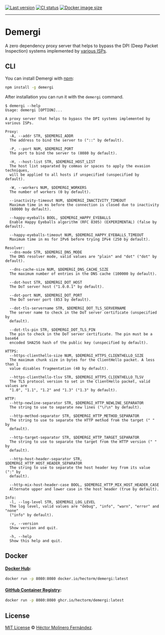 [![Last version](https://img.shields.io/github/v/release/hectorm/demergi?label=version)](https://github.com/hectorm/demergi/releases)
[![CI status](https://img.shields.io/github/actions/workflow/status/hectorm/demergi/main.yml?branch=master)](https://github.com/hectorm/demergi/actions/workflows/main.yml)
[![Docker image size](https://img.shields.io/docker/image-size/hectorm/demergi/latest?label=docker%20image%20size)](https://hub.docker.com/r/hectorm/demergi/tags)

***

# Demergi

A zero dependency proxy server that helps to bypass the DPI (Deep Packet Inspection) systems implemented by [various ISPs](./ISP.md).

## CLI

You can install Demergi with [npm](https://www.npmjs.com/package/demergi):
```sh
npm install -g demergi
```

After installation you can run it with the `demergi` command.

```
$ demergi --help
Usage: demergi [OPTION]...

A proxy server that helps to bypass the DPI systems implemented by various ISPs.

Proxy:
  -A, --addr STR, $DEMERGI_ADDR
  The address to bind the server to ("::" by default).

  -P, --port NUM, $DEMERGI_PORT
  The port to bind the server to (8080 by default).

  -H, --host-list STR, $DEMERGI_HOST_LIST
  The host list separated by commas or spaces to apply the evasion techniques,
  will be applied to all hosts if unspecified (unspecified by default).

  -W, --workers NUM, $DEMERGI_WORKERS
  The number of workers (0 by default).

  --inactivity-timeout NUM, $DEMERGI_INACTIVITY_TIMEOUT
  Maximum time in ms before the connection is closed due to inactivity
  (60000 by default).

  --happy-eyeballs BOOL, $DEMERGI_HAPPY_EYEBALLS
  Enable Happy Eyeballs algorithm (RFC 8305) (EXPERIMENTAL) (false by default).

  --happy-eyeballs-timeout NUM, $DEMERGI_HAPPY_EYEBALLS_TIMEOUT
  Maximum time in ms for IPv6 before trying IPv4 (250 by default).

Resolver:
  --dns-mode STR, $DEMERGI_DNS_MODE
  The DNS resolver mode, valid values are "plain" and "dot" ("dot" by default).

  --dns-cache-size NUM, $DEMERGI_DNS_CACHE_SIZE
  The maximum number of entries in the DNS cache (100000 by default).

  --dot-host STR, $DEMERGI_DOT_HOST
  The DoT server host ("1.0.0.1" by default).

  --dot-port NUM, $DEMERGI_DOT_PORT
  The DoT server port (853 by default).

  --dot-tls-servername STR, $DEMERGI_DOT_TLS_SERVERNAME
  The server name to check in the DoT server certificate (unspecified by
  default).

  --dot-tls-pin STR, $DEMERGI_DOT_TLS_PIN
  The pin to check in the DoT server certificate. The pin must be a base64
  encoded SHA256 hash of the public key (unspecified by default).

HTTPS:
  --https-clienthello-size NUM, $DEMERGI_HTTPS_CLIENTHELLO_SIZE
  The maximum chunk size in bytes for the ClientHello packet. A less than 1
  value disables fragmentation (40 by default).

  --https-clienthello-tlsv STR, $DEMERGI_HTTPS_CLIENTHELLO_TLSV
  The TLS protocol version to set in the ClientHello packet, valid values are
  "1.0", "1.1", "1.2" and "1.3" ("1.3" by default).

HTTP:
  --http-newline-separator STR, $DEMERGI_HTTP_NEWLINE_SEPARATOR
  The string to use to separate new lines ("\r\n" by default).

  --http-method-separator STR, $DEMERGI_HTTP_METHOD_SEPARATOR
  The string to use to separate the HTTP method from the target (" " by
  default).

  --http-target-separator STR, $DEMERGI_HTTP_TARGET_SEPARATOR
  The string to use to separate the target from the HTTP version (" " by
  default).

  --http-host-header-separator STR, $DEMERGI_HTTP_HOST_HEADER_SEPARATOR
  The string to use to separate the host header key from its value (":" by
  default).

  --http-mix-host-header-case BOOL, $DEMERGI_HTTP_MIX_HOST_HEADER_CASE
  Alternate upper and lower case in the host header (true by default).

Info:
  -l, --log-level STR, $DEMERGI_LOG_LEVEL
  The log level, valid values are "debug", "info", "warn", "error" and "none"
  ("info" by default).

  -v, --version
  Show version and quit.

  -h, --help
  Show this help and quit.
```

## Docker

#### [Docker Hub](https://hub.docker.com/r/hectorm/demergi/tags):
```sh
docker run -p 8080:8080 docker.io/hectorm/demergi:latest
```

#### [GitHub Container Registry](https://github.com/hectorm/demergi/pkgs/container/demergi):
```sh
docker run -p 8080:8080 ghcr.io/hectorm/demergi:latest
```

## License

[MIT License](./LICENSE.md) © [Héctor Molinero Fernández](https://hector.molinero.dev/).

